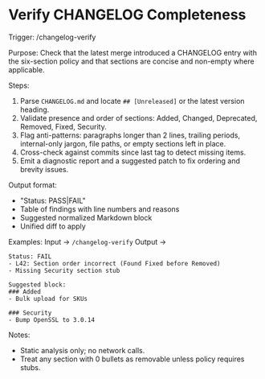 # Verify CHANGELOG Completeness

Trigger: /changelog-verify

Purpose: Check that the latest merge introduced a CHANGELOG entry with the six-section policy and that sections are concise and non-empty where applicable.

Steps:

1. Parse `CHANGELOG.md` and locate `## [Unreleased]` or the latest version heading.
2. Validate presence and order of sections: Added, Changed, Deprecated, Removed, Fixed, Security.
3. Flag anti-patterns: paragraphs longer than 2 lines, trailing periods, internal-only jargon, file paths, or empty sections left in place.
4. Cross-check against commits since last tag to detect missing items.
5. Emit a diagnostic report and a suggested patch to fix ordering and brevity issues.

Output format:

- "Status: PASS|FAIL"
- Table of findings with line numbers and reasons
- Suggested normalized Markdown block
- Unified diff to apply

Examples:
Input → `/changelog-verify`
Output →

```
Status: FAIL
- L42: Section order incorrect (Found Fixed before Removed)
- Missing Security section stub

Suggested block:
### Added
- Bulk upload for SKUs

### Security
- Bump OpenSSL to 3.0.14
```

Notes:

- Static analysis only; no network calls.
- Treat any section with 0 bullets as removable unless policy requires stubs.

